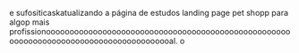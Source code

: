 e sufositicaskatualizando a página de estudos landing page pet shopp para algop mais profissionooooooooooooooooooooooooooooooooooooooooooooooooooooooooooooooooooooooooooooooooooooooal.
o
